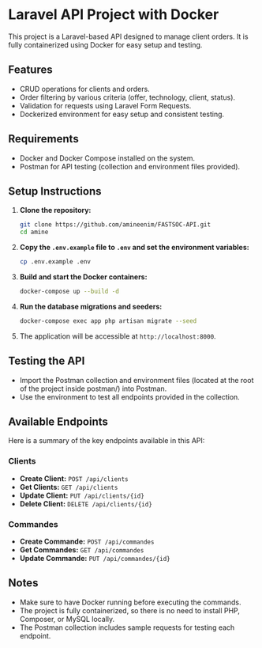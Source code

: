 # Laravel API Project with Docker

This project is a Laravel-based API designed to manage client orders. It is fully containerized using Docker for easy setup and testing.

## Features
- CRUD operations for clients and orders.
- Order filtering by various criteria (offer, technology, client, status).
- Validation for requests using Laravel Form Requests.
- Dockerized environment for easy setup and consistent testing.

## Requirements
- Docker and Docker Compose installed on the system.
- Postman for API testing (collection and environment files provided).

## Setup Instructions
1. **Clone the repository:**
    ```bash
    git clone https://github.com/amineenim/FASTSOC-API.git
    cd amine
    ```

2. **Copy the `.env.example` file to `.env` and set the environment variables:**
    ```bash
    cp .env.example .env
    ```

3. **Build and start the Docker containers:**
    ```bash
    docker-compose up --build -d
    ```

4. **Run the database migrations and seeders:**
    ```bash
    docker-compose exec app php artisan migrate --seed
    ```

5. The application will be accessible at `http://localhost:8000`.

## Testing the API
- Import the Postman collection and environment files (located at the root of the project inside postman/) into Postman.
- Use the environment to test all endpoints provided in the collection.

## Available Endpoints
Here is a summary of the key endpoints available in this API:

### Clients
- **Create Client:** `POST /api/clients`
- **Get Clients:** `GET /api/clients`
- **Update Client:** `PUT /api/clients/{id}`
- **Delete Client:** `DELETE /api/clients/{id}`

### Commandes
- **Create Commande:** `POST /api/commandes`
- **Get Commandes:** `GET /api/commandes`
- **Update Commande:** `PUT /api/commandes/{id}`

## Notes
- Make sure to have Docker running before executing the commands.
- The project is fully containerized, so there is no need to install PHP, Composer, or MySQL locally.
- The Postman collection includes sample requests for testing each endpoint.
